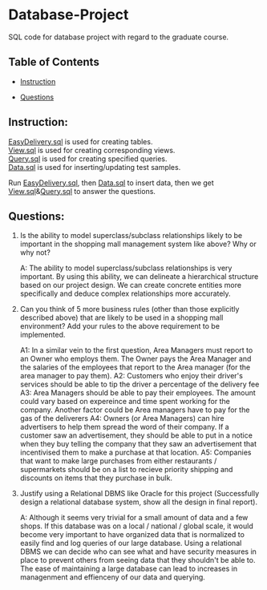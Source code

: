 # Database-Project
SQL code for database project with regard to the graduate course.


## Table of Contents
  - [Instruction](#instruction)

  - [Questions](#questions)

  <!-- - [Result](#result) -->

## Instruction: 
[EasyDelivery.sql](EasyDelivery.sql) is used for creating tables.\
[View.sql](View.sql) is used for creating corresponding views.\
[Query.sql](Query.sql) is used for creating specified queries.\
[Data.sql](Data.sql) is used for inserting/updating test samples.

Run [EasyDelivery.sql](EasyDelivery.sql), then [Data.sql](Data.sql) to insert data, then we get [View.sql](View.sql)&[Query.sql](Query.sql) to answer the questions.


## Questions: 
1. Is the ability to model superclass/subclass relationships likely to be important in the shopping mall management system like above? Why or why not?

    A: The ability to model superclass/subclass relationships is very important. By using this ability, we can delineate a hierarchical structure based on our project design. We can create concrete entities more specifically and deduce complex relationships more accurately.
    
2. Can you think of 5 more business rules (other than those explicitly described above) that are likely to be used in a shopping mall environment? Add your rules to the above requirement to be implemented.
  
    A1: In a similar vein to the first question, Area Managers must report to an Owner who employs them. The Owner pays the Area Manager and the salaries of the employees that report to the Area manager (for the area manager to pay them).
    A2: Customers who enjoy their driver's services should be able to tip the driver a percentage of the delivery fee
    A3: Area Managers should be able to pay their employees. The amount could vary based on expereince and time spent working for the company. Another factor could be Area managers have to pay for the gas of the deliverers
    A4: Owners (or Area Managers) can hire advertisers to help them spread the word of their company. If a customer saw an advertisement, they should be able to put in a notice when they buy telling the company that they saw an advertisement that incentivised them to make a purchase at that location.
    A5: Companies that want to make large purchases from either restaurants / supermarkets should be on a list to recieve priority shipping and discounts on items that they purchase in bulk.
    
3. Justify using a Relational DBMS like Oracle for this project (Successfully design a relational database system, show all the design in final report).

    A: Although it seems very trivial for a small amount of data and a few shops. If this database was on a local / national / global scale, it would become very important to have organized data that is normalized to easily find and log queries of our large database. Using a relational DBMS we can decide who can see what and have security measures in place to prevent others from seeing data that they shouldn't be able to. The ease of maintaining a large database can lead to increases in managenment and effienceny of our data and querying. 
